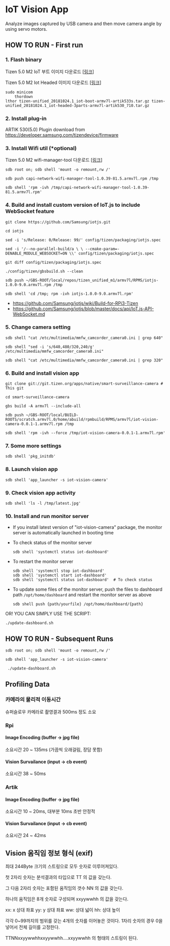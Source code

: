 # IoT Vision App
Analyze images captured by USB camera and then move camera angle by using servo motors.

## HOW TO RUN - First run

### 1. Flash binary
Tizen 5.0 M2 IoT 부트 이미지 다운로드 [[링크](http://download.tizen.org/releases/milestone/tizen/unified/tizen-unified_20181024.1/images/standard/iot-boot-armv7l-artik533s/)]

Tizen 5.0 M2 Iot Headed 이미지 다운로드 [[링크](http://download.tizen.org/releases/milestone/tizen/unified/tizen-unified_20181024.1/images/standard/iot-headed-3parts-armv7l-artik530_710/)]
```
sudo minicom
    thordown
lthor tizen-unified_20181024.1_iot-boot-armv7l-artik533s.tar.gz tizen-unified_20181024.1_iot-headed-3parts-armv7l-artik530_710.tar.gz
```

### 2. Install plug-in

ARTIK 530(5.0) Plugin download from https://developer.samsung.com/tizendevice/firmware


### 3. Install Wifi util (*optional)
Tizen 5.0 M2 wifi-manager-tool 다운로드 [[링크](http://download.tizen.org/releases/milestone/tizen/unified/tizen-unified_20181024.1/repos/standard/packages/armv7l/capi-network-wifi-manager-tool-1.0.39-81.5.armv7l.rpm)]
```
sdb root on; sdb shell 'mount -o remount,rw /'

sdb push capi-network-wifi-manager-tool-1.0.39-81.5.armv7l.rpm /tmp

sdb shell 'rpm -ivh /tmp/capi-network-wifi-manager-tool-1.0.39-81.5.armv7l.rpm'
```

### 4. Build and install custom version of IoT.js to include WebSocket feature
```
git clone https://github.com/Samsung/iotjs.git

cd iotjs

sed -i 's/Release: 0/Release: 99/' config/tizen/packaging/iotjs.spec

sed -i '/--no-parallel-build/a \ \ --cmake-param=-DENABLE_MODULE_WEBSOCKET=ON \\' config/tizen/packaging/iotjs.spec

git diff config/tizen/packaging/iotjs.spec

./config/tizen/gbsbuild.sh --clean

sdb push ~/GBS-ROOT/local/repos/tizen_unified_m1/armv7l/RPMS/iotjs-1.0.0-9.0.armv7l.rpm /tmp

sdb shell 'cd /tmp; rpm -ivh iotjs-1.0.0-9.0.armv7l.rpm'
```
- https://github.com/Samsung/iotjs/wiki/Build-for-RPi3-Tizen
- https://github.com/Samsung/iotjs/blob/master/docs/api/IoT.js-API-WebSocket.md


### 5. Change camera setting
```
sdb shell "cat /etc/multimedia/mmfw_camcorder_camera0.ini | grep 640"

sdb shell "sed -i 's/640,480/320,240/g' /etc/multimedia/mmfw_camcorder_camera0.ini"

sdb shell "cat /etc/multimedia/mmfw_camcorder_camera0.ini | grep 320"
```

### 6. Build and install vision app
```
git clone git://git.tizen.org/apps/native/smart-surveillance-camera # This git

cd smart-surveillance-camera

gbs build -A armv7l --include-all

sdb push ~/GBS-ROOT/local/BUILD-ROOTS/scratch.armv7l.0/home/abuild/rpmbuild/RPMS/armv7l/iot-vision-camera-0.0.1-1.armv7l.rpm /tmp

sdb shell 'rpm -ivh --force /tmp/iot-vision-camera-0.0.1-1.armv7l.rpm'
```
### 7. Some more settings
```
sdb shell 'pkg_initdb'
```
### 8. Launch vision app
```
sdb shell 'app_launcher -s iot-vision-camera'
```
### 9. Check vision app activity
```
sdb shell 'ls -l /tmp/latest.jpg'
```
### 10. Install and run monitor server
* If you install latest version of "iot-vision-camera" package, the monitor server is automatically launched in booting time

* To check status of the monitor server
	```
	sdb shell 'systemctl status iot-dashboard'
	```

* To restart the monitor server
	```
	sdb shell 'systemctl stop iot-dashboard'
	sdb shell 'systemctl start iot-dashboard'
	sdb shell 'systemctl status iot-dashboard'  # To check status
	```

* To update some files of the monitor server, push the files to dashboard path `/opt/home/dashboard` and restart the monitor server as above
	```
	sdb shell push {path/yourfile} /opt/home/dashboard/{path}
	```
OR! YOU CAN SIMPLY USE THE SCRIPT:
```
./update-dashboard.sh
```


## HOW TO RUN - Subsequent Runs
```
sdb root on; sdb shell 'mount -o remount,rw /'

sdb shell 'app_launcher -s iot-vision-camera'

 ./update-dashboard.sh
```

## Profiling Data

### 카메라의 물리적 이동시간
슈퍼슬로우 카메라로 촬영결과 500ms 정도 소요

### Rpi

#### Image Encoding (buffer -> jpg file)
소요시간 20 ~ 135ms (가끔씩 오래걸림, 장담 못함)

#### Vision Survailance (input -> cb event)
소요시간 38 ~ 50ms


### Artik

#### Image Encoding (buffer -> jpg file)
소요시간 10 ~ 20ms, 대부분 10ms 초반 안정적

#### Vision Survailance (input -> cb event)
소요시간 24 ~ 42ms

## Vision 움직임 정보 형식 (exif)
최대 244Byte 크기의 스트링으로 모두 숫자로 이루어져있다.

첫 2자리 숫자는 분석결과의 타입으로 TT 의 값을 갖는다.

그 다음 2자리 숫자는 포함된 움직임의 갯수 NN 의 값을 갖는다.

하나의 움직임은 8개 숫자로 구성되며 xxyywwhh 의 값을 갖는다.

xx: x 상대 좌표
yy: y 상대 좌표
ww: 상대 넓이
hh: 상대 높이

각각 0~99까지의 범위를 갖는 4개의 숫자를 이어놓은 것이다.
1자리 숫자의 경우 0을 넣어서 전체 길이를 고정한다.

TTNNxxyywwhhxxyywwhh....xxyywwhh 의 형태의 스트링이 된다.
